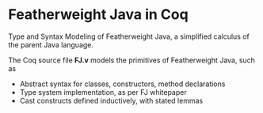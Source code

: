 # Featherweight Java in Coq
Type and Syntax Modeling of Featherweight Java, a simplified calculus of the parent Java language.

The Coq source file **FJ.v** models the primitives of Featherweight Java, such as

* Abstract syntax for classes, constructors, method declarations
* Type system implementation, as per FJ whitepaper
* Cast constructs defined inductively, with stated lemmas


